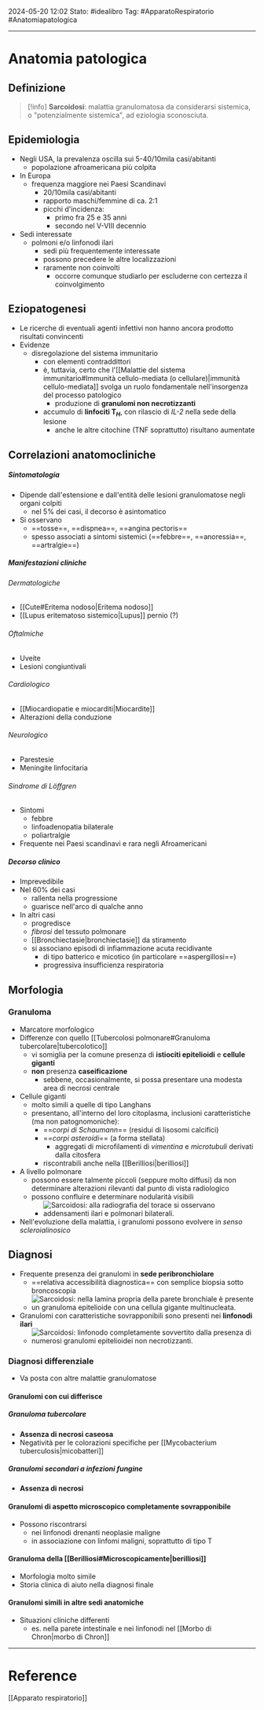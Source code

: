 2024-05-20 12:02
Stato: #idealibro 
Tag: #ApparatoRespiratorio #Anatomiapatologica 

---
# Anatomia patologica
## Definizione
>[!info]
> **Sarcoidosi**: malattia granulomatosa da considerarsi sistemica, o "potenzialmente sistemica", ad eziologia sconosciuta.
## Epidemiologia
- Negli USA, la prevalenza oscilla sui 5-40/10mila casi/abitanti
	- popolazione afroamericana più colpita
- In Europa
	- frequenza maggiore nei Paesi Scandinavi
		- 20/10mila casi/abitanti
		- rapporto maschi/femmine di ca. 2:1
		- picchi d'incidenza:
			- primo fra 25 e 35 anni
			- secondo nel V-VIII decennio
- Sedi interessate
	- polmoni e/o linfonodi ilari
		- sedi più frequentemente interessate
		- possono precedere le altre localizzazioni
		- raramente non coinvolti
			- occorre comunque studiarlo per escluderne con certezza il coinvolgimento
## Eziopatogenesi
- Le ricerche di eventuali agenti infettivi non hanno ancora prodotto risultati convincenti
- Evidenze
	- disregolazione del sistema immunitario
		- con elementi contraddittori
		- è, tuttavia, certo che l'[[Malattie del sistema immunitario#Immunità cellulo-mediata (o cellulare)|immunità cellulo-mediata]] svolga un ruolo fondamentale nell'insorgenza del processo patologico
			- produzione di **granulomi non necrotizzanti**
		- accumulo di **linfociti T$_H$**, con rilascio di *IL-2* nella sede della lesione
			- anche le altre citochine (TNF soprattutto) risultano aumentate
## Correlazioni anatomocliniche
##### Sintomatologia
- Dipende dall'estensione e dall'entità delle lesioni granulomatose negli organi colpiti
	- nel 5% dei casi, il decorso è asintomatico
- Si osservano
	- ==tosse==, ==dispnea==, ==angina pectoris==
	- spesso associati a sintomi sistemici (==febbre==, ==anoressia==, ==artralgie==)
##### Manifestazioni cliniche
###### Dermatologiche
- [[Cute#Eritema nodoso|Eritema nodoso]]
- [[Lupus eritematoso sistemico|Lupus]] pernio (?)
###### Oftalmiche
- Uveite
- Lesioni congiuntivali
###### Cardiologico
- [[Miocardiopatie e miocarditi|Miocardite]]
- Alterazioni della conduzione
###### Neurologico
- Parestesie
- Meningite linfocitaria
###### Sindrome di Löffgren
- Sintomi
	- febbre
	- linfoadenopatia bilaterale
	- poliartralgie
- Frequente nei Paesi scandinavi e rara negli Afroamericani
##### Decorso clinico
- Imprevedibile
- Nel 60% dei casi
	- rallenta nella progressione
	- guarisce nell'arco di qualche anno
- In altri casi
	- progredisce
	- *fibrosi* del tessuto polmonare
	- [[Bronchiectasie|bronchiectasie]] da stiramento
	- si associano episodi di infiammazione acuta recidivante
		- di tipo batterico e micotico (in particolare ==aspergillosi==)
		- progressiva insufficienza respiratoria
## Morfologia
### Granuloma
- Marcatore morfologico
- Differenze con quello [[Tubercolosi polmonare#Granuloma tubercolare|tubercolotico]]
	- vi somiglia per la comune presenza di **istiociti epitelioidi** e **cellule giganti**
	- **non** presenza **caseificazione**
		- sebbene, occasionalmente, si possa presentare una modesta area di necrosi centrale
- Cellule giganti
	- molto simili a quelle di tipo Langhans
	- presentano, all'interno del loro citoplasma, inclusioni caratteristiche (ma non patognomoniche):
		- ==*corpi di Schaumann*== (residui di lisosomi calcifici)
		- ==*corpi asteroidi*== (a forma stellata)
			- aggregati di microfilamenti di *vimentina* e *microtubuli* derivati dalla citosfera
		- riscontrabili anche nella [[Berilliosi|berilliosi]]
- A livello polmonare
	- possono essere talmente piccoli (seppure molto diffusi) da non determinare alterazioni rilevanti dal punto di vista radiologico
	- possono confluire e determinare nodularità visibili
		- ![Sarcoidosi: alla radiografia del torace si osservano addensamenti ilari e polmonari bilaterali.](https://i.imgur.com/f93FMBj.png)
- Nell'evoluzione della malattia, i granulomi possono evolvere in *senso scleroialinosico*
## Diagnosi
- Frequente presenza dei granulomi in **sede peribronchiolare**
	- ==relativa accessibilità diagnostica== con semplice biopsia sotto broncoscopia
	- ![Sarcoidosi: nella lamina propria della parete bronchiale è presente un granuloma epitelioide con una cellula gigante multinucleata.](https://i.imgur.com/POYji5e.png)
- Granulomi con caratteristiche sovrapponibili sono presenti nei **linfonodi ilari**
	- ![Sarcoidosi: linfonodo completamente sovvertito dalla presenza di numerosi granulomi epitelioidei non necrotizzanti.](https://i.imgur.com/5Ox9WwL.png)
### Diagnosi differenziale
- Va posta con altre malattie granulomatose
#### Granulomi con cui differisce
##### Granuloma tubercolare
- **Assenza di necrosi caseosa**
- Negatività per le colorazioni specifiche per [[Mycobacterium tuberculosis|micobatteri]]
##### Granulomi secondari a infezioni fungine
- **Assenza di necrosi**
#### Granulomi di aspetto microscopico completamente sovrapponibile
- Possono riscontrarsi
	- nei linfonodi drenanti neoplasie maligne
	- in associazione con linfomi maligni, soprattutto di tipo T
#### Granuloma della [[Berilliosi#Microscopicamente|berilliosi]]
- Morfologia molto simile
- Storia clinica di aiuto nella diagnosi finale
#### Granulomi simili in altre sedi anatomiche
- Situazioni cliniche differenti
	- es. nella parete intestinale e nei linfonodi nel [[Morbo di Chron|morbo di Chron]]







---
# Reference
[[Apparato respiratorio]]